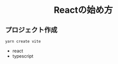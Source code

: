 <h1 style="text-align: center;">Reactの始め方</h1>

## プロジェクト作成
```bash
yarn create vite
```
- react
- typescript
